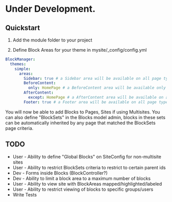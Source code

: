 # Under Development.

## Quickstart

1. Add the module folder to your project

2. Define Block Areas for your theme in mysite/_config/config.yml


``` yml
BlockManager:
  themes:
    simple:
      areas:
        Sidebar: true # a Sidebar area will be available on all page types in simple theme
        BeforeContent:
          only: HomePage # a BeforeContent area will be available only on HomePage page types in simple theme
        AfterContent:
          except: HomePage # a AfterContent area will be available on all page types except HomePage in simple theme
        Footer: true # a Footer area will be available on all page types in simple theme
```

You will now be able to add Blocks to Pages, Sites if using Multisites. You can also define "BlockSets" in the Blocks model admin, blocks in these sets can be automatically inherited by any page that matched the BlockSets page criteria.



## TODO

* User - Ability to define "Global Blocks" on SiteConfig for non-multisite sites
* User - Ability to restrict BlockSets criteria to restrict to certain parent ids
* Dev - Forms inside Blocks (BlockController?)
* Dev - Ability to limit a block area to a maximum number of blocks
* User - Ability to view site with BlockAreas mapped/highlighted/labeled
* User - Ability to restrict viewing of blocks to specific groups/users 
* Write Tests